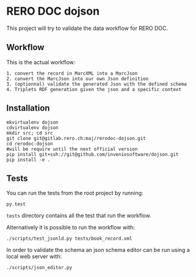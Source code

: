 # RERO DOC dojson

This project will try to validate the data workflow for RERO DOC.

## Workflow

This is the actual workflow:

	1. convert the record in MarcXML into a MarcJson
	2. convert the MarcJson into our own Json definition
	3. (optionnal) validate the generated Json with the defined schema
	4. Triplets RDF generation given the json and a specific context

## Installation

	mkvirtualenv dojson
	cdvirtualenv dojson
	mkdir src; cd src
	git clone git@gitlab.rero.ch:maj/rerodoc-dojson.git
	cd rerodoc-dojson
	#will be require until the next official version
	pip install git+ssh://git@github.com/inveniosoftware/dojson.git
	pip install -e .

## Tests

You can run the tests from the root project by running:

	py.test

`tests` directory contains all the test that run the workflow.

Alternatively it is possible to run the workflow with:

	./scripts/test_jsonld.py tests/book_record.xml

 In order to validate the schema an json schema editor can be run using a local web server with:
    
    ./scripts/json_editor.py
